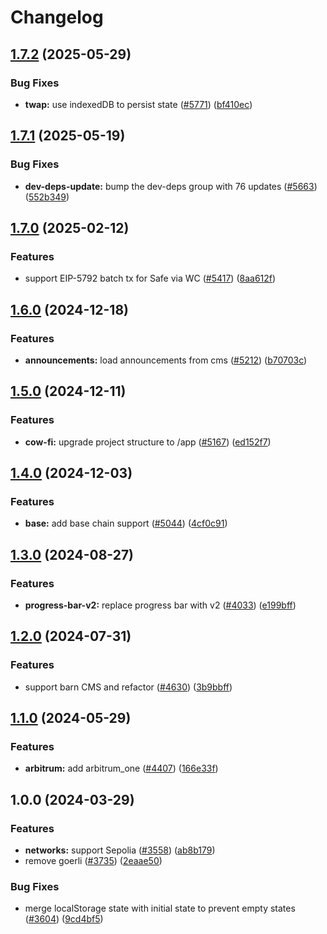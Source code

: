 # Changelog

## [1.7.2](https://github.com/cowprotocol/cowswap/compare/core-v1.7.1...core-v1.7.2) (2025-05-29)


### Bug Fixes

* **twap:** use indexedDB to persist state ([#5771](https://github.com/cowprotocol/cowswap/issues/5771)) ([bf410ec](https://github.com/cowprotocol/cowswap/commit/bf410ecc1d27d0d9eadd835c1b74141c6cee4341))

## [1.7.1](https://github.com/cowprotocol/cowswap/compare/core-v1.7.0...core-v1.7.1) (2025-05-19)


### Bug Fixes

* **dev-deps-update:** bump the dev-deps group with 76 updates ([#5663](https://github.com/cowprotocol/cowswap/issues/5663)) ([552b349](https://github.com/cowprotocol/cowswap/commit/552b349f53762a01ccf008e9a2083248424cbafa))

## [1.7.0](https://github.com/cowprotocol/cowswap/compare/core-v1.6.0...core-v1.7.0) (2025-02-12)


### Features

* support EIP-5792 batch tx for Safe via WC ([#5417](https://github.com/cowprotocol/cowswap/issues/5417)) ([8aa612f](https://github.com/cowprotocol/cowswap/commit/8aa612f7b93a40d69efa364a10634863bc743e95))

## [1.6.0](https://github.com/cowprotocol/cowswap/compare/core-v1.5.0...core-v1.6.0) (2024-12-18)


### Features

* **announcements:** load announcements from cms ([#5212](https://github.com/cowprotocol/cowswap/issues/5212)) ([b70703c](https://github.com/cowprotocol/cowswap/commit/b70703c7a206d5e040bbd29439dcc7eeddf72f42))

## [1.5.0](https://github.com/cowprotocol/cowswap/compare/core-v1.4.0...core-v1.5.0) (2024-12-11)


### Features

* **cow-fi:** upgrade project structure to /app ([#5167](https://github.com/cowprotocol/cowswap/issues/5167)) ([ed152f7](https://github.com/cowprotocol/cowswap/commit/ed152f7ac0fa62ab2c0b9c93035a551c3b8cb4b6))

## [1.4.0](https://github.com/cowprotocol/cowswap/compare/core-v1.3.0...core-v1.4.0) (2024-12-03)


### Features

* **base:** add base chain support ([#5044](https://github.com/cowprotocol/cowswap/issues/5044)) ([4cf0c91](https://github.com/cowprotocol/cowswap/commit/4cf0c91a300d6fcdc026364e74c45e5b2f729f2b))

## [1.3.0](https://github.com/cowprotocol/cowswap/compare/core-v1.2.0...core-v1.3.0) (2024-08-27)


### Features

* **progress-bar-v2:** replace progress bar with v2 ([#4033](https://github.com/cowprotocol/cowswap/issues/4033)) ([e199bff](https://github.com/cowprotocol/cowswap/commit/e199bff492ad3f91df23be34a829ebe1f246444a))

## [1.2.0](https://github.com/cowprotocol/cowswap/compare/core-v1.1.0...core-v1.2.0) (2024-07-31)


### Features

* support barn CMS and refactor ([#4630](https://github.com/cowprotocol/cowswap/issues/4630)) ([3b9bbff](https://github.com/cowprotocol/cowswap/commit/3b9bbffd9b916a0f5ec493941bcffd7fb9182972))

## [1.1.0](https://github.com/cowprotocol/cowswap/compare/core-v1.0.0...core-v1.1.0) (2024-05-29)


### Features

* **arbitrum:** add arbitrum_one ([#4407](https://github.com/cowprotocol/cowswap/issues/4407)) ([166e33f](https://github.com/cowprotocol/cowswap/commit/166e33f3c494972738b154cf844584dd78e12c7d))

## 1.0.0 (2024-03-29)


### Features

* **networks:** support Sepolia ([#3558](https://github.com/cowprotocol/cowswap/issues/3558)) ([ab8b179](https://github.com/cowprotocol/cowswap/commit/ab8b1794fb60da851f3fccdd861ebef4b18df30e))
* remove goerli ([#3735](https://github.com/cowprotocol/cowswap/issues/3735)) ([2eaae50](https://github.com/cowprotocol/cowswap/commit/2eaae5063f1623d03328e4c2a0fb49c7799ff0a3))


### Bug Fixes

* merge localStorage state with initial state to prevent empty states ([#3604](https://github.com/cowprotocol/cowswap/issues/3604)) ([9cd4bf5](https://github.com/cowprotocol/cowswap/commit/9cd4bf53807e307c213c547c762907b71bb5b343))
